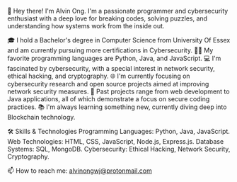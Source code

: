 👋 Hey there! I'm Alvin Ong.
I'm a passionate programmer and cybersecurity enthusiast with a deep love for breaking codes, solving puzzles, and understanding how systems work from the inside out.

🎓 I hold a Bachelor's degree in Computer Science from University Of Essex and am currently pursuing more certifications in Cybersecurity.
🧑‍💻 My favorite programming languages are Python, Java, and JavaScript.
💻 I'm fascinated by cybersecurity, with a special interest in network security, ethical hacking, and cryptography.
🌐 I'm currently focusing on cybersecurity research and open source projects aimed at improving network security measures.
🔭 Past projects range from web development to Java applications, all of which demonstrate a focus on secure coding practices.
📚 I'm always learning something new, currently diving deep into Blockchain technology.

🛠 Skills & Technologies
Programming Languages: Python, Java, JavaScript.
Web Technologies: HTML, CSS, JavaScript, Node.js, Express.js.
Database Systems: SQL, MongoDB.
Cybersecurity: Ethical Hacking, Network Security, Cryptography.

📫 How to reach me: alvinongwj@protonmail.com
